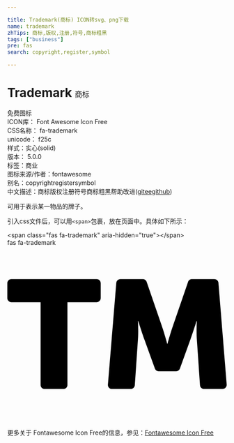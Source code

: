 ```yaml
---

title: Trademark(商标) ICON转svg、png下载
name: trademark
zhTips: 商标,版权,注册,符号,商标粗黑
tags: ["business"]
pre: fas
search: copyright,register,symbol

---
```


# Trademark  <small style="font-size: 60%;font-weight: 100">商标</small>


<div class="detail-page">
<p>
<span><span class="badge-success badge">免费图标</span> </span>
<br/>
<span>
ICON库：
<span class="badge-secondary badge">Font Awesome Icon Free</span> 
</span>
<br/>
<span>
CSS名称：
<span class="badge-secondary badge">fa-trademark</span> 
</span>
<br/>
<span>
unicode：
<span class="badge-secondary badge">f25c</span> 
<copy-btn content='f25c' btn-title=""></copy-btn>
<copy-btn :content='String.fromCodePoint(parseInt("f25c", 16))' btn-title="复制U"></copy-btn>
</span><br/><span>样式：<span class="badge-light badge">实心(solid)</span></span>
<br/>
<span>
版本：
<span class="badge-secondary badge">5.0.0</span> 
</span><br/><span>标签：<span class="badge-light badge"><router-link to="/tags/business.html">商业</router-link></span></span>
<br/>
<span>图标来源/作者：<span class="badge-light badge">fontawesome</span></span> 
<br/>
<span>别名：<span class="badge-light badge">copyright</span><span class="badge-light badge">register</span><span class="badge-light badge">symbol</span></span><br/><span class="zh-detail">中文描述：<span class="badge-primary badge">商标</span><span class="badge-primary badge">版权</span><span class="badge-primary badge">注册</span><span class="badge-primary badge">符号</span><span class="badge-primary badge">商标粗黑</span><span class="help-link"><span>帮助改进</span>(<a href="https://gitee.com/liuwave/icon-helper/edit/master/json/fontawesome/solid/trademark.json" target="_blank" rel="noopener noreferrer">gitee</a><a href="https://github.com/liuwave/icon-helper/edit/master/json/fontawesome/solid/trademark.json" target="_blank" rel="noopener noreferrer">github</a></span>)</span><br/>
</p>
</div><div class="description description alert alert-light">可用于表示某一物品的牌子。</div>
<div class="alert alert-dark">
  <i class="fas fa-trademark fa-xs"></i>
  <i class="fas fa-trademark fa-sm"></i>
  <i class="fas fa-trademark fa-lg"></i>
  <i class="fas fa-trademark fa-2x"></i>
  <i class="fas fa-trademark fa-3x"></i>
  <i class="fas fa-trademark fa-5x"></i>
  <i class="fas fa-trademark fa-7x"></i>
</div>
<div>
  <p>引入css文件后，可以用<code>&lt;span&gt;</code>包裹，放在页面中。具体如下所示：    
  </p>
  <div class="alert alert-primary" style="font-size: 14px">
    &lt;span class="fas fa-trademark" aria-hidden="true"&gt;&lt;/span&gt;
    <copy-btn content='<span class="fas fa-trademark" aria-hidden="true"></span>'></copy-btn>
  </div>
  <div class="alert alert-secondary">
    <i class="fas fa-trademark"
    style="font-size: 24px"
    aria-hidden="true"></i> fas fa-trademark
    <copy-btn content="fas fa-trademark" btn-title="复制图标名称"></copy-btn>
  </div>
</div>
<div id="svg" class="svg-wrap">
<svg xmlns="http://www.w3.org/2000/svg" viewBox="0 0 640 512"><path d="M260.6 96H12c-6.6 0-12 5.4-12 12v43.1c0 6.6 5.4 12 12 12h85.1V404c0 6.6 5.4 12 12 12h54.3c6.6 0 12-5.4 12-12V163.1h85.1c6.6 0 12-5.4 12-12V108c.1-6.6-5.3-12-11.9-12zM640 403l-24-296c-.5-6.2-5.7-11-12-11h-65.4c-5.1 0-9.7 3.3-11.3 8.1l-43.8 127.1c-7.2 20.6-16.1 52.8-16.1 52.8h-.9s-8.9-32.2-16.1-52.8l-43.8-127.1c-1.7-4.8-6.2-8.1-11.3-8.1h-65.4c-6.2 0-11.4 4.8-12 11l-24.4 296c-.6 7 4.9 13 12 13H360c6.3 0 11.5-4.9 12-11.2l9.1-132.9c1.8-24.2 0-53.7 0-53.7h.9s10.7 33.6 17.9 53.7l30.7 84.7c1.7 4.7 6.2 7.9 11.3 7.9h50.3c5.1 0 9.6-3.2 11.3-7.9l30.7-84.7c7.2-20.1 17.9-53.7 17.9-53.7h.9s-1.8 29.5 0 53.7l9.1 132.9c.4 6.3 5.7 11.2 12 11.2H628c7 0 12.5-6 12-13z"/></svg>
</div>
<detail full-name='fa-trademark'></detail>
    
<div><p>更多关于  Fontawesome Icon Free的信息，参见：<a target="_blank" href="https://iconhelper.cn/fontawesome.html">Fontawesome Icon Free</a>
</p></div>
